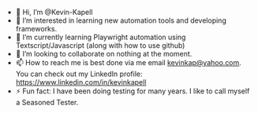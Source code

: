 - 👋 Hi, I’m @Kevin-Kapell
- 👀 I’m interested in learning new automation tools and developing frameworks.
- 🌱 I’m currently learning Playwright automation using Textscript/Javascript (along with how to use github)
- 💞️ I’m looking to collaborate on nothing at the moment.
- 📫 How to reach me is best done via me email kevinkap@yahoo.com. You can check out my LinkedIn profile: https://www.linkedin.com/in/kevinkapell
- ⚡ Fun fact: I have been doing testing for many years. I like to call myself a Seasoned Tester.

<!---
Kevin-Kapell/Kevin-Kapell is a ✨ special ✨ repository because its `README.md` (this file) appears on your GitHub profile.
You can click the Preview link to take a look at your changes.
--->
